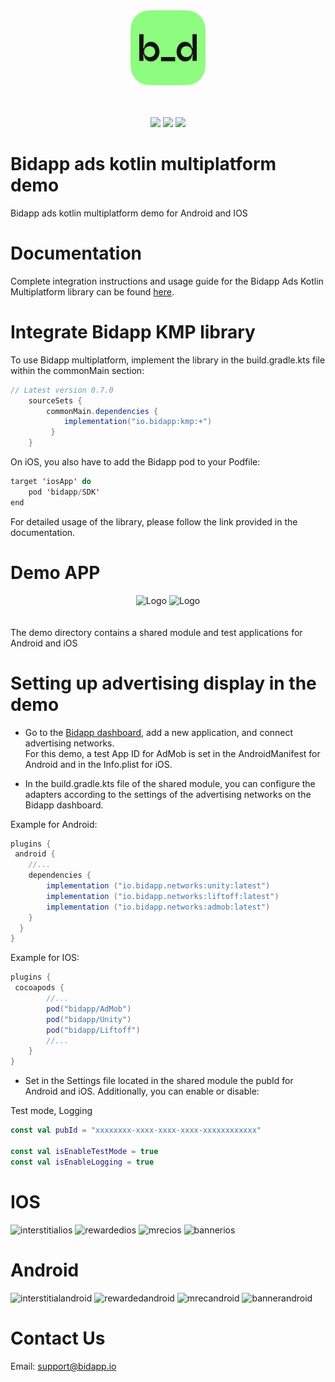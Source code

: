 
<div align="center">
    <img alt="Logo" src="demo/shared/src/commonMain/composeResources/drawable/bidapp_logo.png" width="120"/>
</div>
 <br/><br/>
<div align="center">
    <p>
        <img src="https://img.shields.io/badge/Kotlin-_multiplatform-blue"/>
        <img src="https://img.shields.io/badge/Android-green"/>
        <img src="https://img.shields.io/badge/IOS-red"/>
    </p>
</div>

# Bidapp ads kotlin multiplatform demo

Bidapp ads kotlin multiplatform demo for Android and IOS

# Documentation

Complete integration instructions and usage guide for the Bidapp Ads Kotlin Multiplatform library can be found [here](https://docs.bidapp.io).

# Integrate Bidapp KMP library

To use Bidapp multiplatform, implement the library in the build.gradle.kts file within the commonMain section:

```groovy
// Latest version 0.7.0
    sourceSets {
        commonMain.dependencies {
            implementation("io.bidapp:kmp:+")
         }
    }
```

On iOS, you also have to add the Bidapp pod to your Podfile:

```kotlin
target 'iosApp' do
    pod 'bidapp/SDK'
end 
```
For detailed usage of the library, please follow the link provided in the documentation.

# Demo APP
<div align="center">
  <img alt="Logo" src="https://github.com/bidapphub/bidapp-kotlin-multiplatform-plugin/assets/148830475/823f5ced-e486-478d-9263-b00d97cf1519" width="350"/>
  <img alt="Logo" src="https://github.com/bidapphub/bidapp-kotlin-multiplatform-plugin/assets/148830475/12a20f5a-cf49-464c-9633-ad5de6ec9a41" width="350"/>
</div>
<br/><br/>
The demo directory contains a shared module and test applications for Android and iOS

# Setting up advertising display in the demo

* Go to the [Bidapp dashboard](https://dashboard-564.pages.dev), add a new application, and connect advertising networks.  
For this demo, a test App ID for AdMob is set in the AndroidManifest for Android and in the Info.plist for iOS.

* In the build.gradle.kts file of the shared module, you can configure the adapters 	according to the settings of the advertising networks on the Bidapp dashboard.


Example for Android:
```groovy
plugins {
 android {
    //...
    dependencies {
        implementation ("io.bidapp.networks:unity:latest")
        implementation ("io.bidapp.networks:liftoff:latest")
        implementation ("io.bidapp.networks:admob:latest")
    }
  }
}
```

Example for IOS:
```groovy
plugins {
 cocoapods {
        //...
        pod("bidapp/AdMob")
        pod("bidapp/Unity")
        pod("bidapp/Liftoff")
        //...
    }
}
```

* Set in the Settings file located in the shared module the pubId for Android and iOS. Additionally, you can enable or disable:

Test mode, Logging

```kotlin
const val pubId = "xxxxxxxx-xxxx-xxxx-xxxx-xxxxxxxxxxxx"

const val isEnableTestMode = true
const val isEnableLogging = true
```



# IOS
![interstitialios](https://github.com/bidapphub/bidapp-kotlin-multiplatform-plugin/assets/148830475/5e9a2bfb-ae33-4560-881c-d14f3f547fe1)
![rewardedios](https://github.com/bidapphub/bidapp-kotlin-multiplatform-plugin/assets/148830475/02127e04-4987-4e2c-b340-f9878c495694)
![mrecios](https://github.com/bidapphub/bidapp-kotlin-multiplatform-plugin/assets/148830475/3e6da323-0172-47f1-a316-fc5dab1a746c)
![bannerios](https://github.com/bidapphub/bidapp-kotlin-multiplatform-plugin/assets/148830475/eb4a266f-4bc0-48a8-b3f1-da77ad6ab679)


# Android
![interstitialandroid](https://github.com/bidapphub/bidapp-kotlin-multiplatform-plugin/assets/148830475/14bba893-1185-4238-9a8d-a16321e5d77f)
![rewardedandroid](https://github.com/bidapphub/bidapp-kotlin-multiplatform-plugin/assets/148830475/7909f3d7-172e-4e72-b76e-2a5c332af238)
![mrecandroid](https://github.com/bidapphub/bidapp-kotlin-multiplatform-plugin/assets/148830475/53ca3cc2-9ebd-4c8c-9992-8acc3399a7cf)
![bannerandroid](https://github.com/bidapphub/bidapp-kotlin-multiplatform-plugin/assets/148830475/197dbe9c-9ccc-4f51-b136-9a7e19a0391b)



# Contact Us

Email: [support@bidapp.io](support@bidapp.io)
